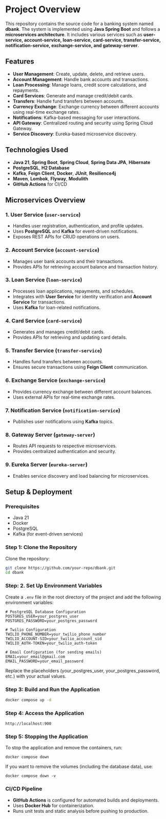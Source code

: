 # Project Overview

This repository contains the source code for a banking system named **dbank**. The system is implemented using **Java Spring Boot** and follows a **microservices architecture**. It includes various services such as **user-service, account-service, loan-service, card-service, transfer-service, notification-service, exchange-service, and gateway-server**.

## Features
- **User Management**: Create, update, delete, and retrieve users.
- **Account Management**: Handle bank accounts and transactions.
- **Loan Processing**: Manage loans, credit score calculations, and repayments.
- **Card Services**: Generate and manage credit/debit cards.
- **Transfers**: Handle fund transfers between accounts.
- **Currency Exchange**: Exchange currency between different accounts using real-time exchange rates.
- **Notifications**: Kafka-based messaging for user interactions.
- **API Gateway**: Centralized routing and security using Spring Cloud Gateway.
- **Service Discovery**: Eureka-based microservice discovery.

## Technologies Used
- **Java 21**, **Spring Boot**, **Spring Cloud**, **Spring Data JPA**, **Hibernate**
- **PostgreSQL**, **H2 Database**
- **Kafka**, **Feign Client**, **Docker**, **JUnit**, **Resilience4j**
- **Maven**, **Lombok**, **Flyway**, **Modulith**
- **GitHub Actions** for CI/CD

## Microservices Overview

### 1. **User Service** (`user-service`)
- Handles user registration, authentication, and profile updates.
- Uses **PostgreSQL** and **Kafka** for event-driven notifications.
- Exposes REST APIs for CRUD operations on users.

### 2. **Account Service** (`account-service`)
- Manages user bank accounts and their transactions.
- Provides APIs for retrieving account balance and transaction history.

### 3. **Loan Service** (`loan-service`)
- Processes loan applications, repayments, and schedules.
- Integrates with **User Service** for identity verification and **Account Service** for transactions.
- Uses **Kafka** for loan-related notifications.

### 4. **Card Service** (`card-service`)
- Generates and manages credit/debit cards.
- Provides APIs for retrieving and updating card details.

### 5. **Transfer Service** (`transfer-service`)
- Handles fund transfers between accounts.
- Ensures secure transactions using **Feign Client** communication.

### 6. **Exchange Service** (`exchange-service`)
- Provides currency exchange between different account balances.
- Uses external APIs for real-time exchange rates.

### 7. **Notification Service** (`notification-service`)
- Publishes user notifications using **Kafka** topics.

### 8. **Gateway Server** (`gateway-server`)
- Routes API requests to respective microservices.
- Provides centralized authentication and security.

### 9. **Eureka Server** (`eureka-server`)
- Enables service discovery and load balancing for microservices.

## Setup & Deployment

### Prerequisites
- Java 21
- Docker
- PostgreSQL
- Kafka (for event-driven services)

### Step 1: Clone the Repository
Clone the repository:
   ```sh
   git clone https://github.com/your-repo/dbank.git
   cd dbank
   ```

### Step: 2. Set Up Environment Variables
Create a `.env` file in the root directory of the project and add the following environment variables:
   ```env
   # PostgreSQL Database Configuration
   POSTGRES_USER=your_postgres_user
   POSTGRES_PASSWORD=your_postgres_password

   # Twilio Configuration
   TWILIO_PHONE_NUMBER=your_twilio_phone_number
   TWILIO_ACCOUNT-SID=your_twilio_account_sid
   TWILIO_AUTH-TOKEN=your_twilio_auth-token

   # Email Configuration (for sending emails)
   EMAIL=your_email@gmail.com
   EMAIL_PASSWORD=your_email_password
```
Replace the placeholders (your_postgres_user, your_postgres_password, etc.) with your actual values.

### Step 3: Build and Run the Application
   ```sh
   docker compose up -d
   ```
### Step 4: Access the Application
   ``` http request
   http://localhost:900
   ```
### Step 5: Stopping the Application
To stop the application and remove the containers, run:
   ```shell
   docker compose down
   ```

If you want to remove the volumes (including the database data), use:
   ```shell
   docker compose down -v
   ```

### CI/CD Pipeline
- **GitHub Actions** is configured for automated builds and deployments.
- Uses **Docker Hub** for containerization.
- Runs unit tests and static analysis before pushing to production.